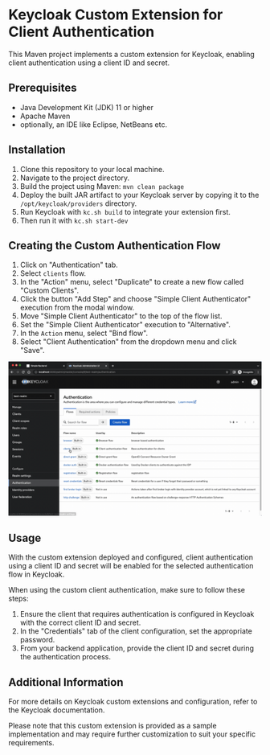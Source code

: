 # Keycloak Custom Extension for Client Authentication

This Maven project implements a custom extension for Keycloak, enabling client authentication using a client ID and secret.

## Prerequisites

- Java Development Kit (JDK) 11 or higher
- Apache Maven
- optionally, an IDE like Eclipse, NetBeans etc.

## Installation

1. Clone this repository to your local machine.
2. Navigate to the project directory.
3. Build the project using Maven: `mvn clean package`
4. Deploy the built JAR artifact to your Keycloak server by copying it to the `/opt/keycloak/providers` directory.
5. Run Keycloak with `kc.sh build` to integrate your extension first.
6. Then run it with `kc.sh start-dev`

## Creating the Custom Authentication Flow

1. Click on "Authentication" tab.
2. Select `clients` flow.
3. In the "Action" menu, select "Duplicate" to create a new flow called "Custom Clients".
4. Click the button "Add Step" and choose "Simple Client Authenticator" execution from the modal window.
5. Move "Simple Client Authenticator" to the top of the flow list.
6. Set the "Simple Client Authenticator" execution to "Alternative".
7. In the `Action` menu, select "Bind flow".
8. Select "Client Authentication" from the dropdown menu and click "Save".

![setup_auth_flow](../gifs/setup_custom_client_auth_flow.gif)

## Usage

With the custom extension deployed and configured, client authentication using a client ID and secret will be enabled for the selected authentication flow in Keycloak.

When using the custom client authentication, make sure to follow these steps:

1. Ensure the client that requires authentication is configured in Keycloak with the correct client ID and secret.
2. In the "Credentials" tab of the client configuration, set the appropriate password.
3. From your backend application, provide the client ID and secret during the authentication process.

## Additional Information

For more details on Keycloak custom extensions and configuration, refer to the Keycloak documentation.

Please note that this custom extension is provided as a sample implementation and may require further customization to suit your specific requirements.
